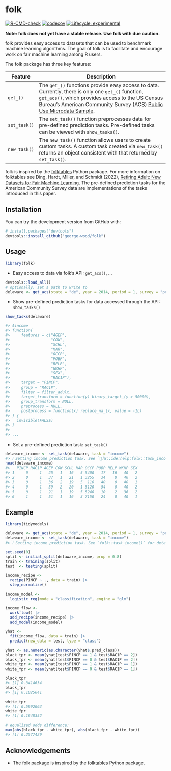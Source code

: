 
<!-- README.md is generated from README.Rmd. Please edit that file -->

# folk

<!-- badges: start -->

[![R-CMD-check](https://github.com/george-wood/folk/actions/workflows/R-CMD-check.yaml/badge.svg)](https://github.com/george-wood/folk/actions/workflows/R-CMD-check.yaml)
[![codecov](https://codecov.io/gh/george-wood/folk/branch/master/graph/badge.svg?token=QXIN95S7AJ)](https://codecov.io/gh/george-wood/folk)
[![Lifecycle:
experimental](https://img.shields.io/badge/lifecycle-experimental-orange.svg)](https://lifecycle.r-lib.org/articles/stages.html#experimental)

<!-- badges: end -->

**Note: folk does not yet have a stable release. Use folk with due
caution.**

folk provides easy access to datasets that can be used to benchmark
machine learning algorithms. The goal of folk is to facilitate and
encourage work on fair machine learning among R users.

The folk package has three key features:

| Feature      | Description                                                                                                                                                                                                                                                                                 |
|--------------|---------------------------------------------------------------------------------------------------------------------------------------------------------------------------------------------------------------------------------------------------------------------------------------------|
| `get_()`     | The `get_()` functions provide easy access to data. Currently, there is only one `get_()` function, `get_acs()`, which provides access to the US Census Bureau’s American Community Survey (ACS) [Public Use Microdata Sample](https://www.census.gov/programs-surveys/acs/microdata.html). |
| `set_task()` | The `set_task()` function preprocesses data for pre-defined prediction tasks. Pre-defined tasks can be viewed with `show_tasks()`.                                                                                                                                                          |
| `new_task()` | The `new_task()` function allows users to create custom tasks. A custom task created via `new_task()` returns an object consistent with that returned by `set_task()`.                                                                                                                      |

folk is inspired by the
[folktables](https://github.com/socialfoundations/folktables) Python
package. For more information on folktables see Ding, Hardt, Miller, and
Schmidt (2022), [Retiring Adult: New Datasets for Fair Machine
Learning](https://arxiv.org/pdf/2108.04884.pdf). The pre-defined
prediction tasks for the American Community Survey data are
implementations of the tasks introduced in this paper.

## Installation

You can try the development version from GitHub with:

``` r
# install.packages("devtools")
devtools::install_github("george-wood/folk")
```

## Usage

``` r
library(folk)
```

- Easy access to data via folk’s API: `get_acs()`, …

``` r
devtools::load_all()
# optionally, set a path to write to
delaware <- get_acs(state = "de", year = 2014, period = 1, survey = "person")
```

- Show pre-defined prediction tasks for data accessed through the API:
  `show_tasks()`

``` r
show_tasks(delaware)

#> $income
#> function(
#>     features = c("AGEP",
#>                  "COW",
#>                  "SCHL",
#>                  "MAR",
#>                  "OCCP",
#>                  "POBP",
#>                  "RELP",
#>                  "WKHP",
#>                  "SEX",
#>                  "RAC1P"),
#>     target = "PINCP",
#>     group = "RAC1P",
#>     filter = filter_adult,
#>     target_transform = function(y) binary_target_(y > 50000),
#>     group_transform = NULL,
#>     preprocess = NULL,
#>     postprocess = function(x) replace_na_(x, value = -1L)
#> ) {
#>   invisible(FALSE)
#> }
#> 
#> ...
```

- Set a pre-defined prediction task: `set_task()`

``` r
delaware_income <- set_task(delaware, task = "income")
#> ℹ Setting income prediction task. See `]8;;ide:help:folk::task_incomefolk::task_income]8;;()` for details.
head(delaware_income)
#>   PINCP RAC1P AGEP COW SCHL MAR OCCP POBP RELP WKHP SEX
#> 1     0     1   25   1   16   5 5400   17   16   40   2
#> 2     0     1   37   1   21   1 3255   34    0   40   2
#> 3     0     1   36   2   19   5  110   40    0   40   1
#> 4     0     1   59   2   20   1 5120   54    0   40   2
#> 5     0     1   21   1   19   5 5240   10    2   36   2
#> 6     1     1   51   1   16   3 7150   24    0   40   1
```

## Example

``` r
library(tidymodels)

delaware <- get_acs(state = "de", year = 2014, period = 1, survey = "person")
delaware_income <- set_task(delaware, task = "income")
#> ℹ Setting income prediction task. See `folk::task_income()` for details.

set.seed(0)
split <- initial_split(delaware_income, prop = 0.8)
train <- training(split)
test  <- testing(split)

income_recipe <-
  recipe(PINCP ~ ., data = train) |>
  step_normalize()

income_model <-
  logistic_reg(mode = "classification", engine = "glm")

income_flow <-
  workflow() |>
  add_recipe(income_recipe) |>
  add_model(income_model)

yhat <- 
  fit(income_flow, data = train) |>
  predict(new_data = test, type = "class")
```

``` r
yhat <- as.numeric(as.character(yhat$.pred_class))
black_tpr <- mean(yhat[test$PINCP == 1 & test$RAC1P == 2])
black_fpr <- mean(yhat[test$PINCP == 0 & test$RAC1P == 2])
white_tpr <- mean(yhat[test$PINCP == 1 & test$RAC1P == 1])
white_fpr <- mean(yhat[test$PINCP == 0 & test$RAC1P == 1])

black_tpr
#> [1] 0.3414634
black_fpr
#> [1] 0.1025641

white_tpr
#> [1] 0.5992063
white_fpr
#> [1] 0.1648352

# equalized odds difference:
max(abs(black_tpr - white_tpr), abs(black_fpr - white_fpr))
#> [1] 0.2577429
```

## Acknowledgements

- The folk package is inspired by the
  [folktables](https://github.com/socialfoundations/folktables) Python
  package.
